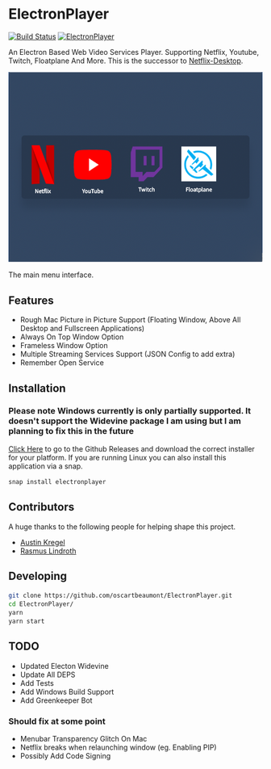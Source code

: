 # ElectronPlayer

[![Build Status](https://travis-ci.org/oscartbeaumont/ElectronPlayer.svg?branch=master)](https://travis-ci.org/oscartbeaumont/ElectronPlayer)
[![ElectronPlayer](https://snapcraft.io/electronplayer/badge.svg)](https://snapcraft.io/electronplayer)

An Electron Based Web Video Services Player. Supporting Netflix, Youtube, Twitch, Floatplane And More. This is the successor to [Netflix-Desktop](https://github.com/oscartbeaumont/Netflix-Desktop).

![ElectronPlayer Menu](docs/ElectronPlayer.png)

The main menu interface.

## Features

- Rough Mac Picture in Picture Support (Floating Window, Above All Desktop and Fullscreen Applications)
- Always On Top Window Option
- Frameless Window Option
- Multiple Streaming Services Support (JSON Config to add extra)
- Remember Open Service

## Installation

### Please note Windows currently is only partially supported. It doesn't support the Widevine package I am using but I am planning to fix this in the future

[Click Here](https://github.com/oscartbeaumont/ElectronPlayer/releases) to go to the Github Releases and download the correct installer for your platform. If you are running Linux you can also install this application via a snap.

```bash
snap install electronplayer
```

## Contributors

A huge thanks to the following people for helping shape this project.

- [Austin Kregel](https://github.com/austinkregel)
- [Rasmus Lindroth](https://github.com/RasmusLindroth)

## Developing

```bash
git clone https://github.com/oscartbeaumont/ElectronPlayer.git
cd ElectronPlayer/
yarn
yarn start
```

## TODO

- Updated Electon Widevine
- Update All DEPS
- Add Tests
- Add Windows Build Support
- Add Greenkeeper Bot

### Should fix at some point

- Menubar Transparency Glitch On Mac
- Netflix breaks when relaunching window (eg. Enabling PIP)
- Possibly Add Code Signing
